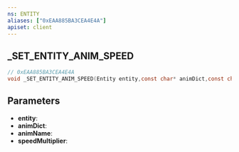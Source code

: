 ```yaml
---
ns: ENTITY
aliases: ["0xEAA885BA3CEA4E4A"]
apiset: client
---
```

## _SET_ENTITY_ANIM_SPEED

```c
// 0xEAA885BA3CEA4E4A
void _SET_ENTITY_ANIM_SPEED(Entity entity,const char* animDict,const char* animName,float speedMultiplier);
```


## Parameters
* **entity**:
* **animDict**:
* **animName**:
* **speedMultiplier**:



